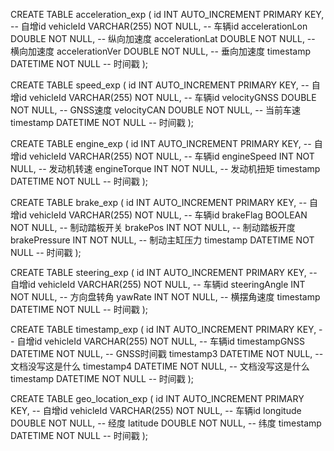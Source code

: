 CREATE TABLE acceleration_exp (
    id INT AUTO_INCREMENT PRIMARY KEY,        -- 自增id
    vehicleId VARCHAR(255) NOT NULL,           -- 车辆id
    accelerationLon DOUBLE NOT NULL,          -- 纵向加速度
    accelerationLat DOUBLE NOT NULL,          -- 横向加速度
    accelerationVer DOUBLE NOT NULL,          -- 垂向加速度
    timestamp DATETIME NOT NULL               -- 时间戳
);



CREATE TABLE speed_exp (
    id INT AUTO_INCREMENT PRIMARY KEY,        -- 自增id
    vehicleId VARCHAR(255) NOT NULL,           -- 车辆id
    velocityGNSS DOUBLE NOT NULL,             -- GNSS速度
    velocityCAN DOUBLE NOT NULL,              -- 当前车速
    timestamp DATETIME NOT NULL               -- 时间戳
);



CREATE TABLE engine_exp (
    id INT AUTO_INCREMENT PRIMARY KEY,        -- 自增id
    vehicleId VARCHAR(255) NOT NULL,           -- 车辆id
    engineSpeed INT NOT NULL,                 -- 发动机转速
    engineTorque INT NOT NULL,                -- 发动机扭矩
    timestamp DATETIME NOT NULL               -- 时间戳
);



CREATE TABLE brake_exp (
    id INT AUTO_INCREMENT PRIMARY KEY,        -- 自增id
    vehicleId VARCHAR(255) NOT NULL,           -- 车辆id
    brakeFlag BOOLEAN NOT NULL,                -- 制动踏板开关
    brakePos INT NOT NULL,                     -- 制动踏板开度
    brakePressure INT NOT NULL,                -- 制动主缸压力
    timestamp DATETIME NOT NULL               -- 时间戳
);

CREATE TABLE steering_exp (
    id INT AUTO_INCREMENT PRIMARY KEY,        -- 自增id
    vehicleId VARCHAR(255) NOT NULL,           -- 车辆id
    steeringAngle INT NOT NULL,                -- 方向盘转角
    yawRate INT NOT NULL,                      -- 横摆角速度
    timestamp DATETIME NOT NULL               -- 时间戳
);



CREATE TABLE timestamp_exp (
    id INT AUTO_INCREMENT PRIMARY KEY,        -- 自增id
    vehicleId VARCHAR(255) NOT NULL,           -- 车辆id
    timestampGNSS DATETIME NOT NULL,           -- GNSS时间戳
    timestamp3 DATETIME NOT NULL,              -- 文档没写这是什么
    timestamp4 DATETIME NOT NULL,              -- 文档没写这是什么
    timestamp DATETIME NOT NULL               -- 时间戳
);



CREATE TABLE geo_location_exp (
    id INT AUTO_INCREMENT PRIMARY KEY,        -- 自增id
    vehicleId VARCHAR(255) NOT NULL,           -- 车辆id
    longitude DOUBLE NOT NULL,                 -- 经度
    latitude DOUBLE NOT NULL,                  -- 纬度
    timestamp DATETIME NOT NULL               -- 时间戳
);